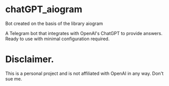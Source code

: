 # chatGPT_aiogram

Bot created on the basis of the library aiogram<br>

A Telegram bot that integrates with OpenAI's ChatGPT to provide answers. Ready to use with minimal configuration required.<br>

# Disclaimer.
This is a personal project and is not affiliated with OpenAI in any way. Don't sue me.
